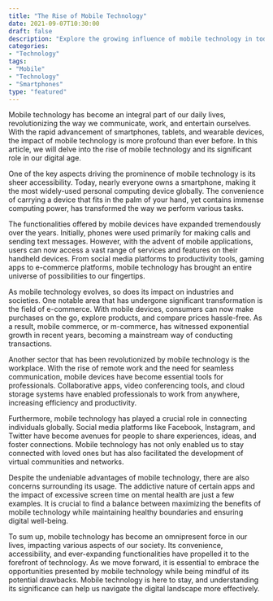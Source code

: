 ```yaml
---
title: "The Rise of Mobile Technology"
date: 2021-09-07T10:30:00
draft: false
description: "Explore the growing influence of mobile technology in today's society."
categories:
- "Technology"
tags:
- "Mobile"
- "Technology"
- "Smartphones"
type: "featured"
---
```


Mobile technology has become an integral part of our daily lives, revolutionizing the way we communicate, work, and entertain ourselves. With the rapid advancement of smartphones, tablets, and wearable devices, the impact of mobile technology is more profound than ever before. In this article, we will delve into the rise of mobile technology and its significant role in our digital age.

One of the key aspects driving the prominence of mobile technology is its sheer accessibility. Today, nearly everyone owns a smartphone, making it the most widely-used personal computing device globally. The convenience of carrying a device that fits in the palm of your hand, yet contains immense computing power, has transformed the way we perform various tasks.

The functionalities offered by mobile devices have expanded tremendously over the years. Initially, phones were used primarily for making calls and sending text messages. However, with the advent of mobile applications, users can now access a vast range of services and features on their handheld devices. From social media platforms to productivity tools, gaming apps to e-commerce platforms, mobile technology has brought an entire universe of possibilities to our fingertips.

As mobile technology evolves, so does its impact on industries and societies. One notable area that has undergone significant transformation is the field of e-commerce. With mobile devices, consumers can now make purchases on the go, explore products, and compare prices hassle-free. As a result, mobile commerce, or m-commerce, has witnessed exponential growth in recent years, becoming a mainstream way of conducting transactions.

Another sector that has been revolutionized by mobile technology is the workplace. With the rise of remote work and the need for seamless communication, mobile devices have become essential tools for professionals. Collaborative apps, video conferencing tools, and cloud storage systems have enabled professionals to work from anywhere, increasing efficiency and productivity.

Furthermore, mobile technology has played a crucial role in connecting individuals globally. Social media platforms like Facebook, Instagram, and Twitter have become avenues for people to share experiences, ideas, and foster connections. Mobile technology has not only enabled us to stay connected with loved ones but has also facilitated the development of virtual communities and networks.

Despite the undeniable advantages of mobile technology, there are also concerns surrounding its usage. The addictive nature of certain apps and the impact of excessive screen time on mental health are just a few examples. It is crucial to find a balance between maximizing the benefits of mobile technology while maintaining healthy boundaries and ensuring digital well-being.

To sum up, mobile technology has become an omnipresent force in our lives, impacting various aspects of our society. Its convenience, accessibility, and ever-expanding functionalities have propelled it to the forefront of technology. As we move forward, it is essential to embrace the opportunities presented by mobile technology while being mindful of its potential drawbacks. Mobile technology is here to stay, and understanding its significance can help us navigate the digital landscape more effectively.
